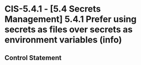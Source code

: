 # CIS-5.4.1 - \[5.4 Secrets Management\] 5.4.1 Prefer using secrets as files over secrets as environment variables (info)

## Control Statement
